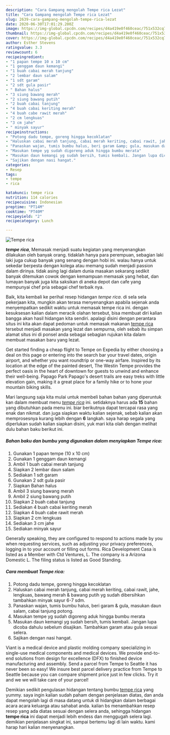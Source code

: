 ```yaml
---
description: "Cara Gampang mengolah Tempe rica Lezat"
title: "Cara Gampang mengolah Tempe rica Lezat"
slug: 2639-cara-gampang-mengolah-tempe-rica-lezat
date: 2020-06-30T17:01:29.200Z
image: https://img-global.cpcdn.com/recipes/d4a419e0f460ceac/751x532cq70/tempe-rica-foto-resep-utama.jpg
thumbnail: https://img-global.cpcdn.com/recipes/d4a419e0f460ceac/751x532cq70/tempe-rica-foto-resep-utama.jpg
cover: https://img-global.cpcdn.com/recipes/d4a419e0f460ceac/751x532cq70/tempe-rica-foto-resep-utama.jpg
author: Esther Stevens
ratingvalue: 3.3
reviewcount: 6
recipeingredient:
- "1 papan tempe 10 x 10 cm"
- "1 genggam daun kemangi"
- "1 buah cabai merah tanjung"
- "2 lembar daun salam"
- "1 sdt garam"
- "2 sdt gula pasir"
- " Bahan halus"
- "3 siung bawang merah"
- "2 siung bawang putih"
- "2 buah cabai tanjung"
- "4 buah cabai keriting merah"
- "4 buah cabe rawit merah"
- "2 cm lengkuas"
- "3 cm jahe"
- " minyak sayur"
recipeinstructions:
- "Potong dadu tempe, goreng hingga kecoklatan"
- "Haluskan cabai merah tanjung, cabai merah keriting, cabai rawit, jahe, lengkuas, bawang merah &amp; bawang putih yg sudah dibersihkan tambahkan minyak sayur 6-7 sdm."
- "Panaskan wajan, tumis bumbu halus, beri garam &amp; gula, masukan daun salam, cabai tanjung potong."
- "Masukan tempe yg sudah digoreng aduk hingga bumbu merata"
- "Masukan daun kemangi yg sudah bersih, tumis kembali. Jangan lupa dicoba dahulu sebelum disajikan. Tambahkan garam atau gula sesuai selera."
- "Sajikan dengan nasi hangat."
categories:
- Resep
tags:
- tempe
- rica

katakunci: tempe rica 
nutrition: 114 calories
recipecuisine: Indonesian
preptime: "PT14M"
cooktime: "PT40M"
recipeyield: "2"
recipecategory: Lunch

---
```



![Tempe rica](https://img-global.cpcdn.com/recipes/d4a419e0f460ceac/751x532cq70/tempe-rica-foto-resep-utama.jpg)

<b><i>tempe rica</i></b>, Memasak menjadi suatu kegiatan yang menyenangkan dilakukan oleh banyak orang. tidaklah hanya para perempuan, sebagian laki laki juga cukup banyak yang senang dengan hobi ini. walau hanya untuk sekedar berpesta dengan kolega atau memang sudah menjadi passion dalam dirinya. tidak asing lagi dalam dunia masakan sekarang sedikit banyak ditemukan cowok dengan kemampuan memasak yang hebat, dan lumayan banyak juga kita saksikan di aneka depot dan cafe yang mempunyai chef pria sebagai chef terbaik nya.

Baik, kita kembali ke perihal resep hidangan <i>tempe rica</i>. di sela sela pekerjaan kita, mungkin akan terasa menyenangkan apabila sejenak anda menyempatkan sedikit waktu untuk memasak tempe rica ini. dengan kesuksesan kalian dalam meracik olahan tersebut, bisa membuat diri kalian bangga akan hasil hidangan kita sendiri. apalagi disini dengan perantara situs ini kita akan dapat pedoman untuk memasak makanan <u>tempe rica</u> tersebut menjadi masakan yang lezat dan sempurna, oleh sebab itu simpan alamat situs ini di ponsel anda sebagai sebagian rujukan kita dalam membuat masakan baru yang lezat.

Get started finding a cheap flight to Tempe on Expedia by either choosing a deal on this page or entering into the search bar your travel dates, origin airport, and whether you want roundtrip or one-way airfare. Inspired by its location at the edge of the painted desert, The Westin Tempe provides the perfect oasis in the heart of downtown for guests to unwind and enhance their well-being. Papago Park Papago&#39;s desert trails are easy treks with little elevation gain, making it a great place for a family hike or to hone your mountain biking skills.


Mari langsung saja kita mulai untuk membeli bahan bahan yang diperuntuk kan dalam membuat menu <u><i>tempe rica</i></u> ini. setidaknya harus ada <b>15</b> bahan yang dibutuhkan pada menu ini. biar berikutnya dapat tercapai rasa yang enak dan nikmat. dan juga siapkan waktu kalian sejenak, sebab kalian akan memprosesnya kurang lebih dengan <b>6</b> langkah. saya harap segala yang diperlukan sudah kalian siapkan disini, yuk mari kita olah dengan melihat dulu bahan baku berikut ini.

<!--inarticleads1-->

##### Bahan baku dan bumbu yang digunakan dalam menyiapkan Tempe rica:

1. Gunakan 1 papan tempe (10 x 10 cm)
1. Gunakan 1 genggam daun kemangi
1. Ambil 1 buah cabai merah tanjung
1. Siapkan 2 lembar daun salam
1. Sediakan 1 sdt garam
1. Gunakan 2 sdt gula pasir
1. Siapkan  Bahan halus
1. Ambil 3 siung bawang merah
1. Ambil 2 siung bawang putih
1. Siapkan 2 buah cabai tanjung
1. Sediakan 4 buah cabai keriting merah
1. Siapkan 4 buah cabe rawit merah
1. Siapkan 2 cm lengkuas
1. Sediakan 3 cm jahe
1. Sediakan  minyak sayur


Generally speaking, they are configured to respond to actions made by you when requesting services, such as adjusting your privacy preferences, logging in to your account or filling out forms. Rica Development Casa is listed as a Member with Ctd Ventures, L. The company is a Arizona Domestic L. The filing status is listed as Good Standing. 

<!--inarticleads2-->

##### Cara membuat Tempe rica:

1. Potong dadu tempe, goreng hingga kecoklatan
1. Haluskan cabai merah tanjung, cabai merah keriting, cabai rawit, jahe, lengkuas, bawang merah &amp; bawang putih yg sudah dibersihkan tambahkan minyak sayur 6-7 sdm.
1. Panaskan wajan, tumis bumbu halus, beri garam &amp; gula, masukan daun salam, cabai tanjung potong.
1. Masukan tempe yg sudah digoreng aduk hingga bumbu merata
1. Masukan daun kemangi yg sudah bersih, tumis kembali. Jangan lupa dicoba dahulu sebelum disajikan. Tambahkan garam atau gula sesuai selera.
1. Sajikan dengan nasi hangat.


Viant is a medical device and plastic molding company specializing in single-use medical components and medical devices. We provide end-to-end solutions from design for excellence (DFX) to finished device manufacturing and assembly. Send a parcel from Tempe to Seattle it has never been so easy! We insure best parcel delivery practice from Tempe to Seattle because you can compare shipment price just in few clicks. Try it and we we will take care of your parcel! 

Demikian sedikit pengulasan hidangan tentang bumbu <u>tempe rica</u> yang yummy. saya ingin kalian sudah paham dengan penjelasan diatas, dan anda dapat mengolah lagi di masa datang untuk di hidangkan dalam berbagai acara acara keluarga atau sahabat anda. kalian bs menambahkan resep resep yang ada diatas sesuai dengan selera anda, sehingga hidangan <b>tempe rica</b> ini dapat menjadi lebih endess dan menggugah selera lagi. demikian penjelasan singkat ini, sampai bertemu lagi di lain waktu. kami harap hari kalian menyenangkan.
